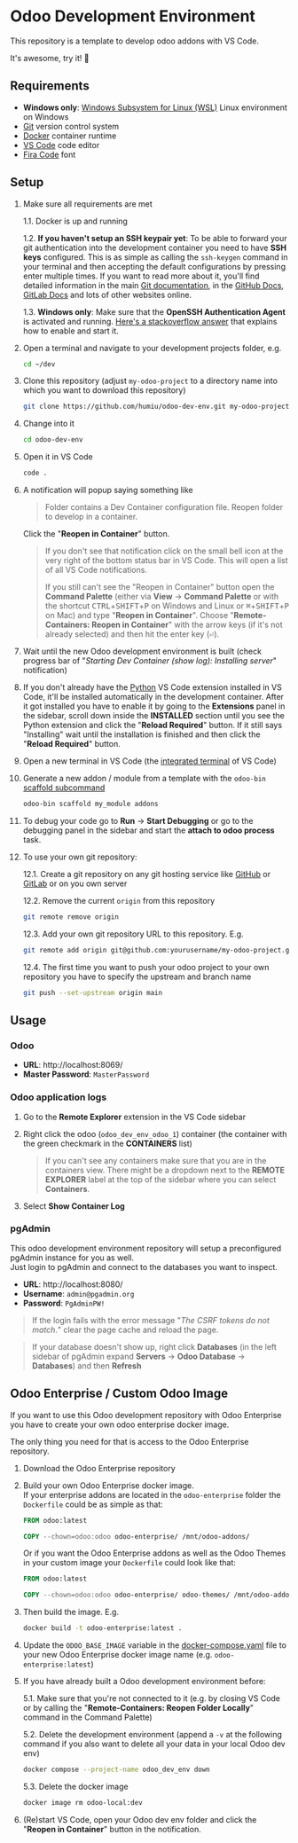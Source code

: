 # Odoo Development Environment

This repository is a template to develop odoo addons with VS Code.

It's awesome, try it! 🎉

## Requirements

- **Windows only**: [Windows Subsystem for Linux (WSL)](https://docs.microsoft.com/en-us/windows/wsl/) Linux environment on Windows
- [Git](https://git-scm.com/) version control system
- [Docker](https://www.docker.com/products/docker-desktop) container runtime
- [VS Code](https://code.visualstudio.com/) code editor
- [Fira Code](https://github.com/tonsky/FiraCode#download--install) font

## Setup

1. Make sure all requirements are met

   1.1. Docker is up and running

   1.2. **If you haven't setup an SSH keypair yet**: To be able to forward your git authentication into the development container you need to have **SSH keys** configured. This is as simple as calling the `ssh-keygen` command in your terminal and then accepting the default configurations by pressing enter multiple times. If you want to read more about it, you'll find detailed information in the main [Git documentation](https://git-scm.com/book/en/v2/Git-on-the-Server-Generating-Your-SSH-Public-Key), in the [GitHub Docs](https://docs.github.com/en/authentication/connecting-to-github-with-ssh/generating-a-new-ssh-key-and-adding-it-to-the-ssh-agent), [GitLab Docs](https://docs.gitlab.com/ee/ssh/) and lots of other websites online.

   1.3. **Windows only**: Make sure that the **OpenSSH Authentication Agent** is activated and running. [Here's a stackoverflow answer](https://stackoverflow.com/questions/18683092/how-to-run-ssh-add-on-windows/40720527#:~:text=Update%202019%20-%20A%20better%20solution%20if%20you%27re%20using%20Windows%2010) that explains how to enable and start it.

2. Open a terminal and navigate to your development projects folder, e.g.

   ```bash
   cd ~/dev
   ```

3. Clone this repository (adjust `my-odoo-project` to a directory name into which you want to download this repository)

   ```bash
   git clone https://github.com/humiu/odoo-dev-env.git my-odoo-project
   ```

4. Change into it

   ```bash
   cd odoo-dev-env
   ```

5. Open it in VS Code

   ```bash
   code .
   ```

6. A notification will popup saying something like

   > Folder contains a Dev Container configuration file. Reopen folder to develop in a container.

   Click the "**Reopen in Container**" button.

   > If you don't see that notification click on the small bell icon at the very right of the bottom status bar in VS Code. This will open a list of all VS Code notifications.
   >
   > If you still can't see the "Reopen in Container" button open the **Command Palette** (either via **View** → **Command Palette** or with the shortcut <kbd>CTRL</kbd>+<kbd>SHIFT</kbd>+<kbd>P</kbd> on Windows and Linux or <kbd>⌘</kbd>+<kbd>SHIFT</kbd>+<kbd>P</kbd> on Mac) and type "**Reopen in Container**". Choose "**Remote-Containers: Reopen in Container**" with the arrow keys (if it's not already selected) and then hit the enter key (<kbd>⏎</kbd>).

7. Wait until the new Odoo development environment is built (check progress bar of "_Starting Dev Container (show log): Installing server_" notification)

8. If you don't already have the [Python](https://marketplace.visualstudio.com/items?itemName=ms-python.python) VS Code extension installed in VS Code, it'll be installed automatically in the development container. After it got installed you have to enable it by going to the **Extensions** panel in the sidebar, scroll down inside the **INSTALLED** section until you see the Python extension and click the "**Reload Required**" button. If it still says "Installing" wait until the installation is finished and then click the "**Reload Required**" button.

9. Open a new terminal in VS Code (the [integrated terminal](https://code.visualstudio.com/docs/editor/integrated-terminal) of VS Code)

10. Generate a new addon / module from a template with the `odoo-bin` [scaffold subcommand](https://www.odoo.com/documentation/15.0/developer/misc/other/cmdline.html#scaffolding)

    ```bash
    odoo-bin scaffold my_module addons
    ```

11. To debug your code go to **Run** → **Start Debugging** or go to the debugging panel in the sidebar and start the **attach to odoo process** task.

12. To use your own git repository:

    12.1. Create a git repository on any git hosting service like [GitHub](https://github.com/) or [GitLab](https://gitlab.com/) or on you own server

    12.2. Remove the current `origin` from this repository

    ```bash
    git remote remove origin
    ```

    12.3. Add your own git repository URL to this repository. E.g.

    ```bash
    git remote add origin git@github.com:yourusername/my-odoo-project.git
    ```

    12.4. The first time you want to push your odoo project to your own repository you have to specify the upstream and branch name

    ```bash
    git push --set-upstream origin main
    ```

## Usage

### Odoo

- **URL**: http://localhost:8069/
- **Master Password**: `MasterPassword`

### Odoo application logs

1. Go to the **Remote Explorer** extension in the VS Code sidebar

2. Right click the odoo (`odoo_dev_env_odoo_1`) container (the container with the green checkmark in the **CONTAINERS** list)

   > If you can't see any containers make sure that you are in the containers view. There might be a dropdown next to the **REMOTE EXPLORER** label at the top of the sidebar where you can select **Containers**.

3. Select **Show Container Log**

### pgAdmin

This odoo development environment repository will setup a preconfigured pgAdmin instance for you as well.  
Just login to pgAdmin and connect to the databases you want to inspect.

- **URL**: http://localhost:8080/
- **Username**: `admin@pgadmin.org`
- **Password**: `PgAdminPW!`

> If the login fails with the error message "_The CSRF tokens do not match._" clear the page cache and reload the page.

> If your database doesn't show up, right click **Databases** (in the left sidebar of pgAdmin expand **Servers** → **Odoo Database** → **Databases**) and then **Refresh**

## Odoo Enterprise / Custom Odoo Image

If you want to use this Odoo development repository with Odoo Enterprise you have to create your own odoo enterprise docker image.

The only thing you need for that is access to the Odoo Enterprise repository.

1.  Download the Odoo Enterprise repository

2.  Build your own Odoo Enterprise docker image.  
    If your enterprise addons are located in the `odoo-enterprise` folder the `Dockerfile` could be as simple as that:

    ```Dockerfile
    FROM odoo:latest

    COPY --chown=odoo:odoo odoo-enterprise/ /mnt/odoo-addons/
    ```

    Or if you want the Odoo Enterprise addons as well as the Odoo Themes in your custom image your `Dockerfile` could look like that:

    ```Dockerfile
    FROM odoo:latest

    COPY --chown=odoo:odoo odoo-enterprise/ odoo-themes/ /mnt/odoo-addons/
    ```

3.  Then build the image. E.g.

    ```bash
    docker build -t odoo-enterprise:latest .
    ```

4.  Update the `ODOO_BASE_IMAGE` variable in the [docker-compose.yaml](./.devcontainer/docker-compose.yaml) file to your new Odoo Enterprise docker image name (e.g. `odoo-enterprise:latest`)

5.  If you have already built a Odoo development environment before:

    5.1. Make sure that you're not connected to it (e.g. by closing VS Code or by calling the "**Remote-Containers: Reopen Folder Locally**" command in the Command Palette)

    5.2. Delete the development environment (append a `-v` at the following command if you also want to delete all your data in your local Odoo dev env)

    ```bash
    docker compose --project-name odoo_dev_env down
    ```

    5.3. Delete the docker image

    ```bash
    docker image rm odoo-local:dev
    ```

6.  (Re)start VS Code, open your Odoo dev env folder and click the "**Reopen in Container**" button in the notification.
